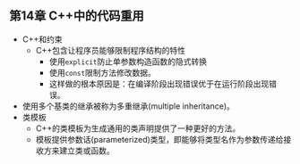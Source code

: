 ## 第14章 C++中的代码重用
- C++和约束
	- C++包含让程序员能够限制程序结构的特性
		- 使用`explicit`防止单参数构造函数的隐式转换
		- 使用`const`限制方法修改数据。
		- 这样做的根本原因是：在编译阶段出现错误优于在运行阶段出现错误。
- 使用多个基类的继承被称为多重继承(multiple inheritance)。
- 类模板
	- C++的类模板为生成通用的类声明提供了一种更好的方法。
	- 模板提供参数话(parameterized)类型，即能够将类型名作为参数传递给接收方来建立类或函数。